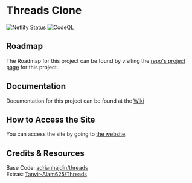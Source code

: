# Threads Clone

[![Netlify Status](https://api.netlify.com/api/v1/badges/495fa760-a290-45de-b8ea-c8e68ee24a9b/deploy-status)](https://app.netlify.com/sites/monumental-flan-fa9272/deploys) [![CodeQL](https://github.com/ahmadk953/threads-clone/actions/workflows/codeql.yml/badge.svg)](https://github.com/ahmadk953/threads-clone/actions/workflows/codeql.yml)

## Roadmap

The Roadmap for this project can be found by visiting the [repo's project page](https://github.com/users/ahmadk953/projects/2) for this project.

## Documentation

Documentation for this project can be found at the [Wiki](https://github.com/ahmadk953/threads-clone/wiki)

## How to Access the Site

You can access the site by going to [the website](https://threads-clone-one-chi.vercel.app/).

## Credits & Resources

Base Code: [adrianhajdin/threads](https://github.com/adrianhajdin/threads)  
Extras: [Tanvir-Alam625/Threads](https://github.com/Tanvir-Alam625/Threads)
